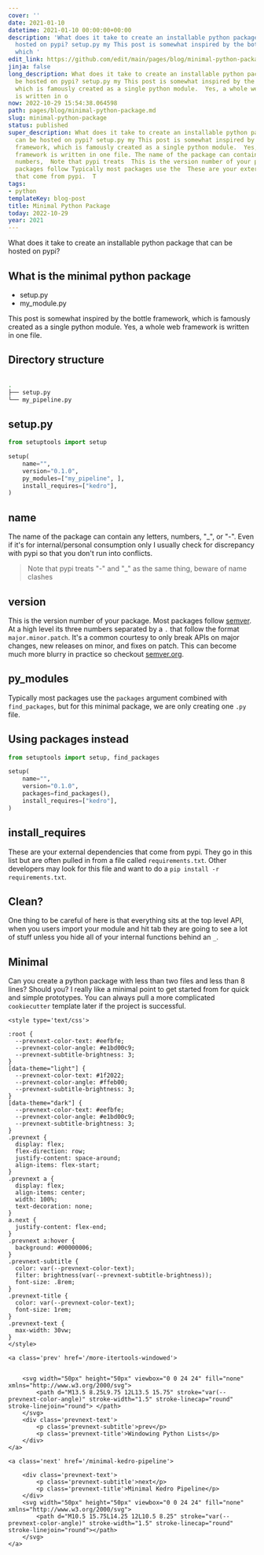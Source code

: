 ```yaml
---
cover: ''
date: 2021-01-10
datetime: 2021-01-10 00:00:00+00:00
description: 'What does it take to create an installable python package that can be
  hosted on pypi? setup.py my This post is somewhat inspired by the bottle framework,
  which '
edit_link: https://github.com/edit/main/pages/blog/minimal-python-package.md
jinja: false
long_description: What does it take to create an installable python package that can
  be hosted on pypi? setup.py my This post is somewhat inspired by the bottle framework,
  which is famously created as a single python module.  Yes, a whole web framework
  is written in o
now: 2022-10-29 15:54:38.064598
path: pages/blog/minimal-python-package.md
slug: minimal-python-package
status: published
super_description: What does it take to create an installable python package that
  can be hosted on pypi? setup.py my This post is somewhat inspired by the bottle
  framework, which is famously created as a single python module.  Yes, a whole web
  framework is written in one file. The name of the package can contain any letters,
  numbers,  Note that pypi treats  This is the version number of your package.  Most
  packages follow Typically most packages use the  These are your external dependencies
  that come from pypi.  T
tags:
- python
templateKey: blog-post
title: Minimal Python Package
today: 2022-10-29
year: 2021
---
```


What does it take to create an installable python package that can be hosted on pypi?


## What is the minimal python package

* setup.py
* my_module.py


This post is somewhat inspired by the bottle framework, which is famously created as a single python module.  Yes, a whole web framework is written in one file.

## Directory structure

``` bash

.
├── setup.py
└── my_pipeline.py
```


## setup.py

``` python
from setuptools import setup

setup(
    name="",
    version="0.1.0",
    py_modules=["my_pipeline", ],
    install_requires=["kedro"],
)
```

## name

The name of the package can contain any letters, numbers, "_", or "-".  Even if it's for internal/personal consumption only I usually check for discrepancy with pypi so that you don't run into conflicts. 

> Note that pypi treats "-" and "_" as the same thing, beware of name clashes

## version

This is the version number of your package.  Most packages follow
[semver](https://semver.org).  At a high level its three numbers separated by a `.` that follow the format `major.minor.patch`.  It's a common courtesy to only break APIs on major changes, new releases on minor, and fixes on patch.  This can become much more blurry in practice so checkout [semver.org](https://semver.org/).

## py_modules

Typically most packages use the `packages` argument combined with
`find_packages`, but for this minimal package, we are only creating one `.py` file.

## Using packages instead

``` python
from setuptools import setup, find_packages

setup(
    name="",
    version="0.1.0",
    packages=find_packages(),
    install_requires=["kedro"],
)
```


## install_requires
These are your external dependencies that come from pypi.  They go in this list but are often pulled in from a file called `requirements.txt`.  Other developers may look for this file and want to do a `pip install -r
requirements.txt`.

## Clean?

One thing to be careful of here is that everything sits at the top level API, when you users import your module and hit tab they are going to see a lot of stuff unless you hide all of your internal functions behind an `_`.

## Minimal

Can you create a python package with less than two files and less than 8 lines? Should you?  I really like a minimal point to get started from for quick and simple prototypes.  You can always pull a more complicated `cookiecutter` template later if the project is successful.
<div class='prevnext'>

    <style type='text/css'>

    :root {
      --prevnext-color-text: #eefbfe;
      --prevnext-color-angle: #e1bd00c9;
      --prevnext-subtitle-brightness: 3;
    }
    [data-theme="light"] {
      --prevnext-color-text: #1f2022;
      --prevnext-color-angle: #ffeb00;
      --prevnext-subtitle-brightness: 3;
    }
    [data-theme="dark"] {
      --prevnext-color-text: #eefbfe;
      --prevnext-color-angle: #e1bd00c9;
      --prevnext-subtitle-brightness: 3;
    }
    .prevnext {
      display: flex;
      flex-direction: row;
      justify-content: space-around;
      align-items: flex-start;
    }
    .prevnext a {
      display: flex;
      align-items: center;
      width: 100%;
      text-decoration: none;
    }
    a.next {
      justify-content: flex-end;
    }
    .prevnext a:hover {
      background: #00000006;
    }
    .prevnext-subtitle {
      color: var(--prevnext-color-text);
      filter: brightness(var(--prevnext-subtitle-brightness));
      font-size: .8rem;
    }
    .prevnext-title {
      color: var(--prevnext-color-text);
      font-size: 1rem;
    }
    .prevnext-text {
      max-width: 30vw;
    }
    </style>
    
    <a class='prev' href='/more-itertools-windowed'>
    

        <svg width="50px" height="50px" viewbox="0 0 24 24" fill="none" xmlns="http://www.w3.org/2000/svg">
            <path d="M13.5 8.25L9.75 12L13.5 15.75" stroke="var(--prevnext-color-angle)" stroke-width="1.5" stroke-linecap="round" stroke-linejoin="round"> </path>
        </svg>
        <div class='prevnext-text'>
            <p class='prevnext-subtitle'>prev</p>
            <p class='prevnext-title'>Windowing Python Lists</p>
        </div>
    </a>
    
    <a class='next' href='/minimal-kedro-pipeline'>
    
        <div class='prevnext-text'>
            <p class='prevnext-subtitle'>next</p>
            <p class='prevnext-title'>Minimal Kedro Pipeline</p>
        </div>
        <svg width="50px" height="50px" viewbox="0 0 24 24" fill="none" xmlns="http://www.w3.org/2000/svg">
            <path d="M10.5 15.75L14.25 12L10.5 8.25" stroke="var(--prevnext-color-angle)" stroke-width="1.5" stroke-linecap="round" stroke-linejoin="round"></path>
        </svg>
    </a>
  </div>